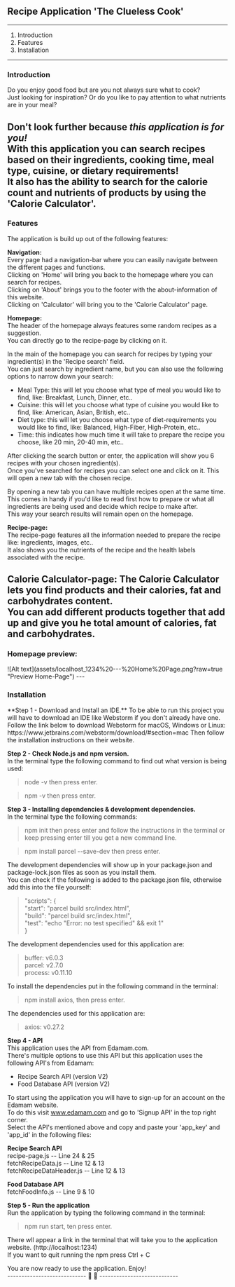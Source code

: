 <h2>Recipe Application 'The Clueless Cook'</h2>

---
1) Introduction
2) Features
3) Installation

---
<h3>Introduction</h3>

Do you enjoy good food but are you not always sure what to cook?  
Just looking for inspiration? Or do you like to pay attention to what nutrients are in your meal?  

Don't look further because **_this application is for you!_**  
With this application you can search recipes based on their ingredients, cooking time, meal type, cuisine, or dietary requirements!  
It also has the ability to search for the calorie count and nutrients of products by using the 'Calorie Calculator'.  
---

<h3>Features</h3>
The application is build up out of the following features:  

**Navigation:**  
Every page had a navigation-bar where you can easily navigate between the different pages and functions.  
Clicking on 'Home' will bring you back to the homepage where you can search for recipes.  
Clicking on 'About' brings you to the footer with the about-information of this website.  
Clicking on 'Calculator' will bring you to the 'Calorie Calculator' page.  

**Homepage:**  
The header of the homepage always features some random recipes as a suggestion.  
You can directly go to the recipe-page by clicking on it.  

In the main of the homepage you can search for recipes by typing your ingredient(s) in the 'Recipe search' field.  
You can just search by ingredient name, but you can also use the following options to narrow down your search:  

* Meal Type: this will let you choose what type of meal you would like to find, like: Breakfast, Lunch, Dinner, etc..
* Cuisine: this will let you choose what type of cuisine you would like to find, like: American, Asian, British, etc..
* Diet type: this will let you choose what type of diet-requirements you would like to find, like: Balanced, High-Fiber, High-Protein, etc..
* Time: this indicates how much time it will take to prepare the recipe you choose, like 20 min, 20-40 min, etc..


After clicking the search button or enter, the application will show you 6 recipes with your chosen ingredient(s).  
Once you've searched for recipes you can select one and click on it. This will open a new tab with the chosen recipe.  

By opening a new tab you can have multiple recipes open at the same time.  
This comes in handy if you'd like to read first how to prepare or what all ingredients are being used and decide which recipe to make after.  
This way your search results will remain open on the homepage.  

**Recipe-page:**  
The recipe-page features all the information needed to prepare the recipe like: ingredients, images, etc..  
It also shows you the nutrients of the recipe and the health labels associated with the recipe.  

**Calorie Calculator-page:**
The Calorie Calculator lets you find products and their calories, fat and carbohydrates content.  
You can add different products together that add up and give you he total amount of calories, fat and carbohydrates.
---

<h3>Homepage preview:</h3>  
![Alt text](assets/localhost_1234%20---%20Home%20Page.png?raw=true "Preview Home-Page")
---

<h3>Installation</h3>
**Step 1 - Download and Install an IDE.** 
To be able to run this project you will have to download an IDE like Webstorm if you don't already have one.  
Follow the link below to download Webstorm for macOS, Windows or Linux: https://www.jetbrains.com/webstorm/download/#section=mac  
Then follow the installation instructions on their website.


**Step 2 - Check Node.js and npm version.**    
In the terminal type the following command to find out what version is being used:  
>node -v then press enter.  

>npm -v then press enter.


**Step 3 - Installing dependencies & development dependencies.**   
In the terminal type the following commands:
>npm init then press enter and follow the instructions in the terminal or keep pressing enter till you get a new command line.

>npm install parcel --save-dev then press enter.

The development dependencies will show up in your package.json and package-lock.json files as soon as you install them.  
You can check if the following is added to the package.json file, otherwise add this into the file yourself:

>"scripts": {  
"start": "parcel build src/index.html",  
"build": "parcel build src/index.html",  
"test": "echo "Error: no test specified" && exit 1"  
}

The development dependencies used for this application are:

> buffer: v6.0.3  
parcel: v2.7.0  
process: v0.11.10  

To install the dependencies put in the following command in the terminal:

>npm install axios, then press enter.

The dependencies used for this application are:

>axios: v0.27.2


**Step 4 - API**  
This application uses the API from Edamam.com.  
There's multiple options to use this API but this application uses the following API's from Edamam:
* Recipe Search API (version V2)
* Food Database API (version V2)  

To start using the application you will have to sign-up for an account on the Edamam website.  
To do this visit www.edamam.com and go to 'Signup API' in the top right corner.  
Select the API's mentioned above and copy and paste your 'app_key' and 'app_id' in the following files:

__Recipe Search API__  
recipe-page.js -- Line 24 & 25  
fetchRecipeData.js -- Line 12 & 13  
fetchRecipeDataHeader.js -- Line 12 & 13  

__Food Database API__  
fetchFoodInfo.js -- Line 9 & 10


**Step 5 - Run the application**  
Run the application by typing the following command in the terminal:  

> npm run start, ten press enter.

There wll appear a link in the terminal that will take you to the application website. (http://localhost:1234)  
If you want to quit running the npm press Ctrl + C

You are now ready to use the application. Enjoy!  
---------------------------- 🤜 🤛 ----------------------------
